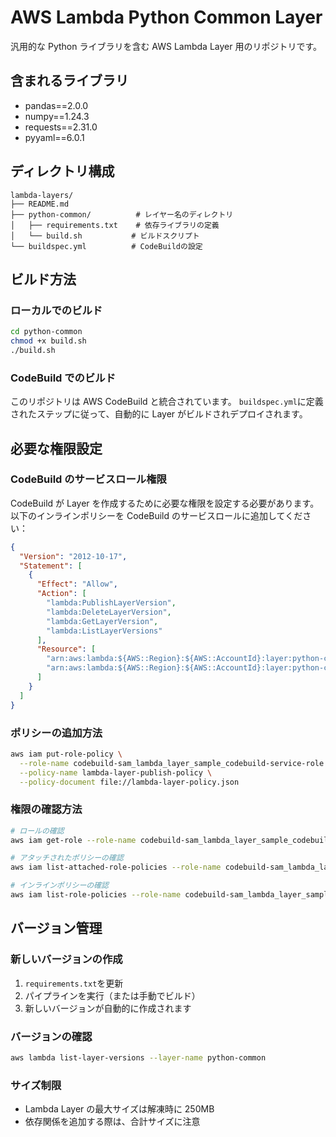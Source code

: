 # AWS Lambda Python Common Layer

汎用的な Python ライブラリを含む AWS Lambda Layer 用のリポジトリです。

## 含まれるライブラリ

- pandas==2.0.0
- numpy==1.24.3
- requests==2.31.0
- pyyaml==6.0.1

## ディレクトリ構成

```text
lambda-layers/
├── README.md
├── python-common/          # レイヤー名のディレクトリ
│   ├── requirements.txt    # 依存ライブラリの定義
│   └── build.sh           # ビルドスクリプト
└── buildspec.yml          # CodeBuildの設定
```

## ビルド方法

### ローカルでのビルド

```bash
cd python-common
chmod +x build.sh
./build.sh
```

### CodeBuild でのビルド

このリポジトリは AWS CodeBuild と統合されています。
`buildspec.yml`に定義されたステップに従って、自動的に Layer がビルドされデプロイされます。

## 必要な権限設定

### CodeBuild のサービスロール権限

CodeBuild が Layer を作成するために必要な権限を設定する必要があります。以下のインラインポリシーを CodeBuild のサービスロールに追加してください：

```json
{
  "Version": "2012-10-17",
  "Statement": [
    {
      "Effect": "Allow",
      "Action": [
        "lambda:PublishLayerVersion",
        "lambda:DeleteLayerVersion",
        "lambda:GetLayerVersion",
        "lambda:ListLayerVersions"
      ],
      "Resource": [
        "arn:aws:lambda:${AWS::Region}:${AWS::AccountId}:layer:python-common",
        "arn:aws:lambda:${AWS::Region}:${AWS::AccountId}:layer:python-common:*"
      ]
    }
  ]
}
```

### ポリシーの追加方法

```bash
aws iam put-role-policy \
  --role-name codebuild-sam_lambda_layer_sample_codebuild-service-role \
  --policy-name lambda-layer-publish-policy \
  --policy-document file://lambda-layer-policy.json
```

### 権限の確認方法

```bash
# ロールの確認
aws iam get-role --role-name codebuild-sam_lambda_layer_sample_codebuild-service-role

# アタッチされたポリシーの確認
aws iam list-attached-role-policies --role-name codebuild-sam_lambda_layer_sample_codebuild-service-role

# インラインポリシーの確認
aws iam list-role-policies --role-name codebuild-sam_lambda_layer_sample_codebuild-service-role
```

## バージョン管理

### 新しいバージョンの作成

1. `requirements.txt`を更新
2. パイプラインを実行（または手動でビルド）
3. 新しいバージョンが自動的に作成されます

### バージョンの確認

```bash
aws lambda list-layer-versions --layer-name python-common
```

### サイズ制限

- Lambda Layer の最大サイズは解凍時に 250MB
- 依存関係を追加する際は、合計サイズに注意
